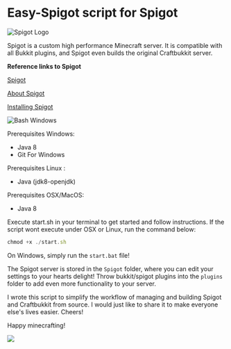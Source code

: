 # Easy-Spigot script for Spigot

![Spigot Logo](https://static.spigotmc.org/img/spigot.png)

Spigot is a custom high performance Minecraft server. It is compatible with all Bukkit plugins, and Spigot even builds the original Craftbukkit server.

**Reference links to Spigot**

[Spigot](https://www.spigotmc.org/)

[About Spigot](https://www.spigotmc.org/wiki/about-spigot/)

[Installing Spigot](https://www.spigotmc.org/wiki/spigot-installation/)

![Bash Windows](http://i.imgur.com/fGDLHTA.png)

Prerequisites Windows:

* Java 8
* Git For Windows

Prerequisites Linux :
* Java (jdk8-openjdk)

Prerequisites OSX/MacOS:
* Java 8

Execute start.sh in your terminal to get started and follow instructions.
If the script wont execute under OSX or Linux, run the command below:

```javascript
chmod +x ./start.sh
```

On Windows, simply run the `start.bat` file!

The Spigot server is stored in the `Spigot` folder, where you can edit your settings to your hearts delight! Throw bukkit/spigot plugins into the `plugins` folder to add even more functionality to your server.

I wrote this script to simplify the workflow of managing and building Spigot and Craftbukkit from source. I would just like to share it to make everyone else's lives easier. Cheers!

Happy minecrafting!

![](http://i.imgur.com/BgnJZRH.png)
